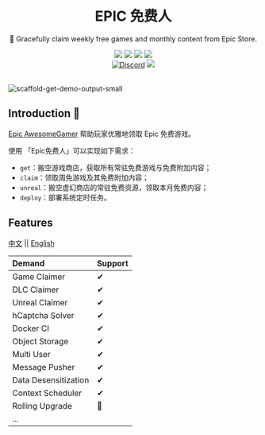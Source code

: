 <div align="center">
    <h1> EPIC 免费人</h1>
    <p>🍷 Gracefully claim weekly free games and monthly content from Epic Store.</p>
    <img src="https://img.shields.io/static/v1?message=reference&color=blue&style=for-the-badge&logo=micropython&label=python">
    <img src="https://img.shields.io/github/license/QIN2DIM/epic-awesome-gamer?style=for-the-badge">
    <a href="https://hub.docker.com/r/ech0sec/awesome-epic"><img src="https://img.shields.io/docker/pulls/ech0sec/awesome-epic?color=green&style=for-the-badge"></a>
	<a href=""><img src="https://img.shields.io/github/actions/workflow/status/QIN2DIM/epic-awesome-gamer/ci_docker_fish.yaml?style=for-the-badge"></a>
	<br>
    	<a href="https://discord.gg/tZYBMNmChc"><img alt="Discord" src="https://img.shields.io/discord/978108215499816980?style=social&logo=discord&label=echosec"></a>
	<a href="https://t.me/+Wdtxnn1yxU5jMmY5"><img src="https://img.shields.io/static/v1?style=social&logo=telegram&label=chat&message=studio" ></a>
	<br>
	<br>
</div>


![scaffold-get-demo-output-small](https://github.com/QIN2DIM/img_pool/blob/main/img/scaffold-get-demo-output-small.gif)

## Introduction 👋

[Epic AwesomeGamer](https://github.com/QIN2DIM/epic-awesome-gamer) 帮助玩家优雅地领取 Epic 免费游戏。

使用 「Epic免费人」可以实现如下需求：

- `get`：搬空游戏商店，获取所有常驻免费游戏与免费附加内容；
- `claim`：领取周免游戏及其免费附加内容；
- `unreal`：搬空虚幻商店的常驻免费资源，领取本月免费内容；
- `deploy`：部署系统定时任务。

## Features

[中文](https://www.wolai.com/vAiu9mSp6G15xhWeoEPUn2) || [English](https://www.wolai.com/21QTQvaYwahfgrVvRyw11D)

| Demand               | Support |
| :------------------- | :------ |
| Game Claimer         | ✔       |
| DLC Claimer          | ✔       |
| Unreal Claimer       | ✔       |
| hCaptcha Solver      | ✔       |
| Docker CI            | ✔       |
| Object Storage       |   ✔      |
| Multi User           | ✔       |
| Message Pusher       | ✔       |
| Data Desensitization | ✔       |
| Context Scheduler    | ✔       |
| Rolling Upgrade      | 🚧       |
| ...                  |         |
